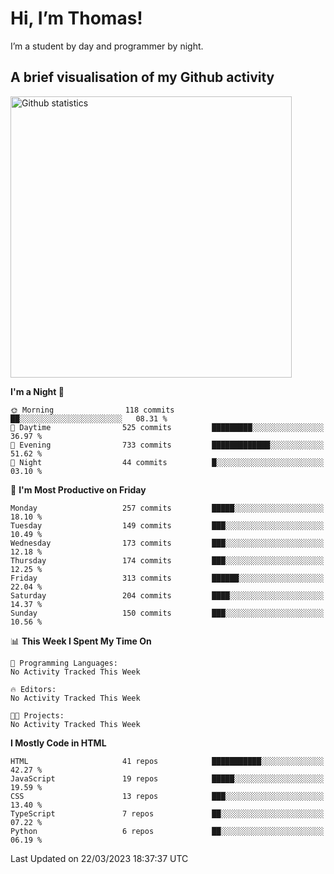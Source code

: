 # Hi, I’m Thomas!
I’m a student by day and programmer by night.

## A brief visualisation of my Github activity

<img title="My Github statistics" alt="Github statistics" width="450px" src="https://github-readme-stats.vercel.app/api?username=thomasrettig&show_icons=true&include_all_commits=true&count_private=true&&hide=issues&theme=tokyonight&border_radius=6px"/>

<!--START_SECTION:waka-->
**I'm a Night 🦉** 

```text
🌞 Morning                118 commits         ██░░░░░░░░░░░░░░░░░░░░░░░   08.31 % 
🌆 Daytime                525 commits         █████████░░░░░░░░░░░░░░░░   36.97 % 
🌃 Evening                733 commits         █████████████░░░░░░░░░░░░   51.62 % 
🌙 Night                  44 commits          █░░░░░░░░░░░░░░░░░░░░░░░░   03.10 % 
```
📅 **I'm Most Productive on Friday** 

```text
Monday                   257 commits         █████░░░░░░░░░░░░░░░░░░░░   18.10 % 
Tuesday                  149 commits         ███░░░░░░░░░░░░░░░░░░░░░░   10.49 % 
Wednesday                173 commits         ███░░░░░░░░░░░░░░░░░░░░░░   12.18 % 
Thursday                 174 commits         ███░░░░░░░░░░░░░░░░░░░░░░   12.25 % 
Friday                   313 commits         ██████░░░░░░░░░░░░░░░░░░░   22.04 % 
Saturday                 204 commits         ████░░░░░░░░░░░░░░░░░░░░░   14.37 % 
Sunday                   150 commits         ███░░░░░░░░░░░░░░░░░░░░░░   10.56 % 
```


📊 **This Week I Spent My Time On** 

```text
💬 Programming Languages: 
No Activity Tracked This Week

🔥 Editors: 
No Activity Tracked This Week

🐱‍💻 Projects: 
No Activity Tracked This Week
```

**I Mostly Code in HTML** 

```text
HTML                     41 repos            ███████████░░░░░░░░░░░░░░   42.27 % 
JavaScript               19 repos            █████░░░░░░░░░░░░░░░░░░░░   19.59 % 
CSS                      13 repos            ███░░░░░░░░░░░░░░░░░░░░░░   13.40 % 
TypeScript               7 repos             ██░░░░░░░░░░░░░░░░░░░░░░░   07.22 % 
Python                   6 repos             ██░░░░░░░░░░░░░░░░░░░░░░░   06.19 % 
```




 Last Updated on 22/03/2023 18:37:37 UTC
<!--END_SECTION:waka-->
